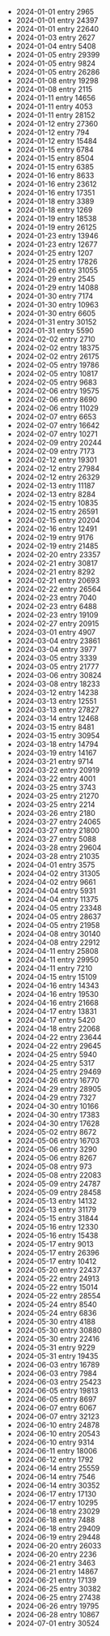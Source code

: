 - 2024-01-01 entry 2965
- 2024-01-01 entry 24397
- 2024-01-01 entry 22640
- 2024-01-03 entry 2627
- 2024-01-04 entry 5408
- 2024-01-05 entry 29399
- 2024-01-05 entry 9824
- 2024-01-05 entry 26286
- 2024-01-08 entry 19298
- 2024-01-08 entry 2115
- 2024-01-11 entry 14656
- 2024-01-11 entry 4053
- 2024-01-11 entry 28152
- 2024-01-12 entry 27360
- 2024-01-12 entry 794
- 2024-01-12 entry 15484
- 2024-01-15 entry 6784
- 2024-01-15 entry 8504
- 2024-01-15 entry 6385
- 2024-01-16 entry 8633
- 2024-01-16 entry 23612
- 2024-01-16 entry 17351
- 2024-01-18 entry 3389
- 2024-01-18 entry 1269
- 2024-01-19 entry 18538
- 2024-01-19 entry 26125
- 2024-01-23 entry 13946
- 2024-01-23 entry 12677
- 2024-01-25 entry 1207
- 2024-01-25 entry 17826
- 2024-01-26 entry 31055
- 2024-01-29 entry 2545
- 2024-01-29 entry 14088
- 2024-01-30 entry 7174
- 2024-01-30 entry 10963
- 2024-01-30 entry 6605
- 2024-01-31 entry 30152
- 2024-01-31 entry 5590
- 2024-02-02 entry 2710
- 2024-02-02 entry 18375
- 2024-02-02 entry 26175
- 2024-02-05 entry 19786
- 2024-02-05 entry 10817
- 2024-02-05 entry 9683
- 2024-02-06 entry 19575
- 2024-02-06 entry 8690
- 2024-02-06 entry 11029
- 2024-02-07 entry 6653
- 2024-02-07 entry 16642
- 2024-02-07 entry 10271
- 2024-02-09 entry 20244
- 2024-02-09 entry 7173
- 2024-02-12 entry 19301
- 2024-02-12 entry 27984
- 2024-02-12 entry 26329
- 2024-02-13 entry 11187
- 2024-02-13 entry 8284
- 2024-02-15 entry 10835
- 2024-02-15 entry 26591
- 2024-02-15 entry 20204
- 2024-02-16 entry 12491
- 2024-02-19 entry 9176
- 2024-02-19 entry 21485
- 2024-02-20 entry 23357
- 2024-02-21 entry 30817
- 2024-02-21 entry 8292
- 2024-02-21 entry 20693
- 2024-02-22 entry 26564
- 2024-02-23 entry 7040
- 2024-02-23 entry 6488
- 2024-02-23 entry 19109
- 2024-02-27 entry 20915
- 2024-03-01 entry 4907
- 2024-03-04 entry 23861
- 2024-03-04 entry 3977
- 2024-03-05 entry 3339
- 2024-03-05 entry 21777
- 2024-03-06 entry 30824
- 2024-03-08 entry 18233
- 2024-03-12 entry 14238
- 2024-03-13 entry 12551
- 2024-03-13 entry 27827
- 2024-03-14 entry 12468
- 2024-03-15 entry 8481
- 2024-03-15 entry 30954
- 2024-03-18 entry 14794
- 2024-03-19 entry 14167
- 2024-03-21 entry 9714
- 2024-03-22 entry 20919
- 2024-03-22 entry 4001
- 2024-03-25 entry 3743
- 2024-03-25 entry 21270
- 2024-03-25 entry 2214
- 2024-03-26 entry 2180
- 2024-03-27 entry 24065
- 2024-03-27 entry 21800
- 2024-03-27 entry 5088
- 2024-03-28 entry 29604
- 2024-03-28 entry 21035
- 2024-04-01 entry 3575
- 2024-04-02 entry 31305
- 2024-04-02 entry 9661
- 2024-04-04 entry 5931
- 2024-04-04 entry 11375
- 2024-04-05 entry 23348
- 2024-04-05 entry 28637
- 2024-04-05 entry 21958
- 2024-04-08 entry 30140
- 2024-04-08 entry 22912
- 2024-04-11 entry 25808
- 2024-04-11 entry 29950
- 2024-04-11 entry 7210
- 2024-04-15 entry 15109
- 2024-04-16 entry 14343
- 2024-04-16 entry 19530
- 2024-04-16 entry 21668
- 2024-04-17 entry 13831
- 2024-04-17 entry 5420
- 2024-04-18 entry 22068
- 2024-04-22 entry 23644
- 2024-04-22 entry 29645
- 2024-04-25 entry 5940
- 2024-04-25 entry 5317
- 2024-04-25 entry 29469
- 2024-04-26 entry 16770
- 2024-04-29 entry 28905
- 2024-04-29 entry 7327
- 2024-04-30 entry 10166
- 2024-04-30 entry 17383
- 2024-04-30 entry 17628
- 2024-05-02 entry 8672
- 2024-05-06 entry 16703
- 2024-05-06 entry 3290
- 2024-05-06 entry 8267
- 2024-05-08 entry 973
- 2024-05-08 entry 22083
- 2024-05-09 entry 24787
- 2024-05-09 entry 28458
- 2024-05-13 entry 14132
- 2024-05-13 entry 31179
- 2024-05-15 entry 31844
- 2024-05-16 entry 12330
- 2024-05-16 entry 15438
- 2024-05-17 entry 9013
- 2024-05-17 entry 26396
- 2024-05-17 entry 10412
- 2024-05-20 entry 22437
- 2024-05-22 entry 24913
- 2024-05-22 entry 15014
- 2024-05-22 entry 28554
- 2024-05-24 entry 8540
- 2024-05-24 entry 6836
- 2024-05-30 entry 4188
- 2024-05-30 entry 30880
- 2024-05-30 entry 22416
- 2024-05-31 entry 9229
- 2024-05-31 entry 19435
- 2024-06-03 entry 16789
- 2024-06-03 entry 7984
- 2024-06-03 entry 25423
- 2024-06-05 entry 19813
- 2024-06-05 entry 8697
- 2024-06-07 entry 6067
- 2024-06-07 entry 32123
- 2024-06-10 entry 24878
- 2024-06-10 entry 20543
- 2024-06-10 entry 9314
- 2024-06-11 entry 18006
- 2024-06-12 entry 1792
- 2024-06-14 entry 25559
- 2024-06-14 entry 7546
- 2024-06-14 entry 30352
- 2024-06-17 entry 17130
- 2024-06-17 entry 10295
- 2024-06-18 entry 23029
- 2024-06-18 entry 7488
- 2024-06-18 entry 29409
- 2024-06-19 entry 29448
- 2024-06-20 entry 26033
- 2024-06-20 entry 2236
- 2024-06-21 entry 3463
- 2024-06-21 entry 14867
- 2024-06-21 entry 17139
- 2024-06-25 entry 30382
- 2024-06-25 entry 27438
- 2024-06-26 entry 19795
- 2024-06-28 entry 10867
- 2024-07-01 entry 30524
